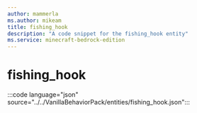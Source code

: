 ```yaml
---
author: mammerla
ms.author: mikeam
title: fishing_hook
description: "A code snippet for the fishing_hook entity"
ms.service: minecraft-bedrock-edition
---
```


# fishing_hook

:::code language="json" source="../../VanillaBehaviorPack/entities/fishing_hook.json":::
